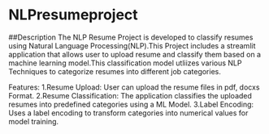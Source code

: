# NLPresumeproject

##Description
The NLP Resume Project is developed to classify resumes using Natural Language Processing(NLP).This Project includes a streamlit application that allows user to upload resume and classify them based on a machine learning model.This classification model utliizes various NLP Techniques to categorize resumes into different job categories.

Features:
1.Resume Upload: User can upload the resume files in pdf, docxs Format.
2.Resume Classification: The application classifies the uploaded resumes into predefined categories using a ML Model.
3.Label Encoding: Uses a label encoding to transform categories into numerical values for model training.

